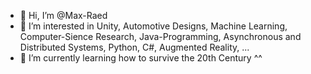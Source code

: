 - 👋 Hi, I’m @Max-Raed
- 👀 I’m interested in Unity, Automotive Designs, Machine Learning, Computer-Sience Research, Java-Programming, Asynchronous and Distributed Systems, Python, C#, Augmented Reality, ...
- 🌱 I’m currently learning how to survive the 20th Century ^^

<!---
Max-Raed/Max-Raed is a ✨ special ✨ repository because its `README.md` (this file) appears on your GitHub profile.
You can click the Preview link to take a look at your changes.
--->
